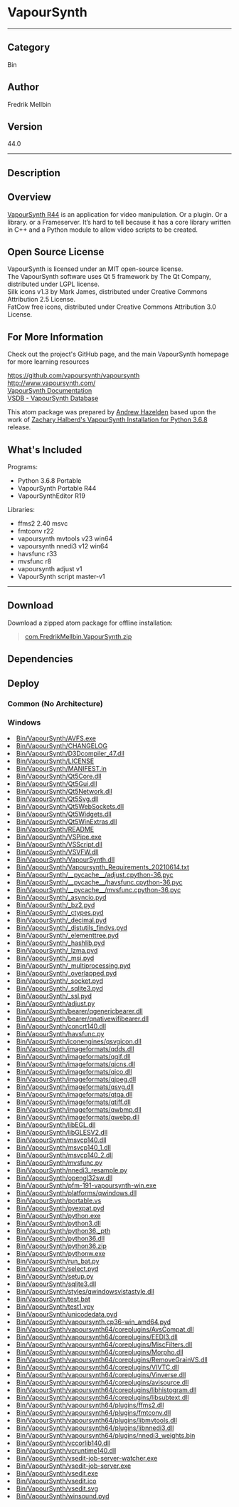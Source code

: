 # VapourSynth
___

## Category
Bin

## Author
Fredrik Mellbin

## Version
44.0

___

## Description
<h2>Overview</h2>

<p><a href="http://www.vapoursynth.com/">VapourSynth R44</a> is an application for video manipulation. Or a plugin. Or a library. or a Frameserver. It’s hard to tell because it has a core library written in C++ and a Python module to allow video scripts to be created.</p>

<h2>Open Source License</h2>
<p>VapourSynth is licensed under an MIT open-source license.<br>
The VapourSynth software uses Qt 5 framework by The Qt Company, distributed under LGPL license.<br>
Silk icons v1.3 by Mark James, distributed under Creative Commons Attribution 2.5 License.<br>
FatCow free icons, distributed under Creative Commons Attribution 3.0 License.</p>


<h2>For More Information</h2>

<p>Check out the project's GitHub page, and the main VapourSynth homepage for more learning resources</p>

<p><a href="https://github.com/vapoursynth/vapoursynth">https://github.com/vapoursynth/vapoursynth</a><br>
<a href="http://www.vapoursynth.com/">http://www.vapoursynth.com/</a><br>
<a href="http://www.vapoursynth.com/doc/">VapourSynth Documentation</a><br>
<a href="https://vsdb.top/">VSDB - VapourSynth Database</a></p>


<p>This atom package was prepared by <a href="mailto:andrew@andrewhazelden.com">Andrew Hazelden</a> based upon the work of <a href="https://zacharyhalberd.com/blog/2021/6/14/vapoursynth-install-package-for-python-368">Zachary Halberd's VapourSynth Installation for Python 3.6.8</a> release.



<h2>What's Included</h2>

<p>Programs:</p>

<ul>
<li>Python 3.6.8 Portable</li>
<li>VapourSynth Portable R44</li>
<li>VapourSynthEditor R19</li>
</ul>


<p>Libraries:</p>

<ul>
<li>ffms2 2.40 msvc</li>
<li>fmtconv r22</li>
<li>vapoursynth mvtools v23 win64</li>
<li>vapoursynth nnedi3 v12 win64</li>
<li>havsfunc r33</li>
<li>mvsfunc r8</li>
<li>vapoursynth adjust v1</li>
<li>VapourSynth script master-v1</li>
</ul>

___

## Download

Download a zipped atom package for offline installation:
> [com.FredrikMellbin.VapourSynth.zip](https://gitlab.com/WeSuckLess/Reactor/-/archive/master/Reactor-master.zip?path=Atoms/com.FredrikMellbin.VapourSynth)  

## Dependencies

## Deploy

### Common (No Architecture)

<ul>
</ul>

### Windows

<li><a href="https://gitlab.com/WeSuckLess/Reactor/-/blob/master/Atoms/com.FredrikMellbin.VapourSynth/Windows/Bin/VapourSynth/AVFS.exe?ref_type=heads">Bin/VapourSynth/AVFS.exe</a></li>
<li><a href="https://gitlab.com/WeSuckLess/Reactor/-/blob/master/Atoms/com.FredrikMellbin.VapourSynth/Windows/Bin/VapourSynth/CHANGELOG?ref_type=heads">Bin/VapourSynth/CHANGELOG</a></li>
<li><a href="https://gitlab.com/WeSuckLess/Reactor/-/blob/master/Atoms/com.FredrikMellbin.VapourSynth/Windows/Bin/VapourSynth/D3Dcompiler_47.dll?ref_type=heads">Bin/VapourSynth/D3Dcompiler_47.dll</a></li>
<li><a href="https://gitlab.com/WeSuckLess/Reactor/-/blob/master/Atoms/com.FredrikMellbin.VapourSynth/Windows/Bin/VapourSynth/LICENSE?ref_type=heads">Bin/VapourSynth/LICENSE</a></li>
<li><a href="https://gitlab.com/WeSuckLess/Reactor/-/blob/master/Atoms/com.FredrikMellbin.VapourSynth/Windows/Bin/VapourSynth/MANIFEST.in?ref_type=heads">Bin/VapourSynth/MANIFEST.in</a></li>
<li><a href="https://gitlab.com/WeSuckLess/Reactor/-/blob/master/Atoms/com.FredrikMellbin.VapourSynth/Windows/Bin/VapourSynth/Qt5Core.dll?ref_type=heads">Bin/VapourSynth/Qt5Core.dll</a></li>
<li><a href="https://gitlab.com/WeSuckLess/Reactor/-/blob/master/Atoms/com.FredrikMellbin.VapourSynth/Windows/Bin/VapourSynth/Qt5Gui.dll?ref_type=heads">Bin/VapourSynth/Qt5Gui.dll</a></li>
<li><a href="https://gitlab.com/WeSuckLess/Reactor/-/blob/master/Atoms/com.FredrikMellbin.VapourSynth/Windows/Bin/VapourSynth/Qt5Network.dll?ref_type=heads">Bin/VapourSynth/Qt5Network.dll</a></li>
<li><a href="https://gitlab.com/WeSuckLess/Reactor/-/blob/master/Atoms/com.FredrikMellbin.VapourSynth/Windows/Bin/VapourSynth/Qt5Svg.dll?ref_type=heads">Bin/VapourSynth/Qt5Svg.dll</a></li>
<li><a href="https://gitlab.com/WeSuckLess/Reactor/-/blob/master/Atoms/com.FredrikMellbin.VapourSynth/Windows/Bin/VapourSynth/Qt5WebSockets.dll?ref_type=heads">Bin/VapourSynth/Qt5WebSockets.dll</a></li>
<li><a href="https://gitlab.com/WeSuckLess/Reactor/-/blob/master/Atoms/com.FredrikMellbin.VapourSynth/Windows/Bin/VapourSynth/Qt5Widgets.dll?ref_type=heads">Bin/VapourSynth/Qt5Widgets.dll</a></li>
<li><a href="https://gitlab.com/WeSuckLess/Reactor/-/blob/master/Atoms/com.FredrikMellbin.VapourSynth/Windows/Bin/VapourSynth/Qt5WinExtras.dll?ref_type=heads">Bin/VapourSynth/Qt5WinExtras.dll</a></li>
<li><a href="https://gitlab.com/WeSuckLess/Reactor/-/blob/master/Atoms/com.FredrikMellbin.VapourSynth/Windows/Bin/VapourSynth/README?ref_type=heads">Bin/VapourSynth/README</a></li>
<li><a href="https://gitlab.com/WeSuckLess/Reactor/-/blob/master/Atoms/com.FredrikMellbin.VapourSynth/Windows/Bin/VapourSynth/VSPipe.exe?ref_type=heads">Bin/VapourSynth/VSPipe.exe</a></li>
<li><a href="https://gitlab.com/WeSuckLess/Reactor/-/blob/master/Atoms/com.FredrikMellbin.VapourSynth/Windows/Bin/VapourSynth/VSScript.dll?ref_type=heads">Bin/VapourSynth/VSScript.dll</a></li>
<li><a href="https://gitlab.com/WeSuckLess/Reactor/-/blob/master/Atoms/com.FredrikMellbin.VapourSynth/Windows/Bin/VapourSynth/VSVFW.dll?ref_type=heads">Bin/VapourSynth/VSVFW.dll</a></li>
<li><a href="https://gitlab.com/WeSuckLess/Reactor/-/blob/master/Atoms/com.FredrikMellbin.VapourSynth/Windows/Bin/VapourSynth/VapourSynth.dll?ref_type=heads">Bin/VapourSynth/VapourSynth.dll</a></li>
<li><a href="https://gitlab.com/WeSuckLess/Reactor/-/blob/master/Atoms/com.FredrikMellbin.VapourSynth/Windows/Bin/VapourSynth/Vapoursynth_Requirements_20210614.txt?ref_type=heads">Bin/VapourSynth/Vapoursynth_Requirements_20210614.txt</a></li>
<li><a href="https://gitlab.com/WeSuckLess/Reactor/-/blob/master/Atoms/com.FredrikMellbin.VapourSynth/Windows/Bin/VapourSynth/__pycache__/adjust.cpython-36.pyc?ref_type=heads">Bin/VapourSynth/__pycache__/adjust.cpython-36.pyc</a></li>
<li><a href="https://gitlab.com/WeSuckLess/Reactor/-/blob/master/Atoms/com.FredrikMellbin.VapourSynth/Windows/Bin/VapourSynth/__pycache__/havsfunc.cpython-36.pyc?ref_type=heads">Bin/VapourSynth/__pycache__/havsfunc.cpython-36.pyc</a></li>
<li><a href="https://gitlab.com/WeSuckLess/Reactor/-/blob/master/Atoms/com.FredrikMellbin.VapourSynth/Windows/Bin/VapourSynth/__pycache__/mvsfunc.cpython-36.pyc?ref_type=heads">Bin/VapourSynth/__pycache__/mvsfunc.cpython-36.pyc</a></li>
<li><a href="https://gitlab.com/WeSuckLess/Reactor/-/blob/master/Atoms/com.FredrikMellbin.VapourSynth/Windows/Bin/VapourSynth/_asyncio.pyd?ref_type=heads">Bin/VapourSynth/_asyncio.pyd</a></li>
<li><a href="https://gitlab.com/WeSuckLess/Reactor/-/blob/master/Atoms/com.FredrikMellbin.VapourSynth/Windows/Bin/VapourSynth/_bz2.pyd?ref_type=heads">Bin/VapourSynth/_bz2.pyd</a></li>
<li><a href="https://gitlab.com/WeSuckLess/Reactor/-/blob/master/Atoms/com.FredrikMellbin.VapourSynth/Windows/Bin/VapourSynth/_ctypes.pyd?ref_type=heads">Bin/VapourSynth/_ctypes.pyd</a></li>
<li><a href="https://gitlab.com/WeSuckLess/Reactor/-/blob/master/Atoms/com.FredrikMellbin.VapourSynth/Windows/Bin/VapourSynth/_decimal.pyd?ref_type=heads">Bin/VapourSynth/_decimal.pyd</a></li>
<li><a href="https://gitlab.com/WeSuckLess/Reactor/-/blob/master/Atoms/com.FredrikMellbin.VapourSynth/Windows/Bin/VapourSynth/_distutils_findvs.pyd?ref_type=heads">Bin/VapourSynth/_distutils_findvs.pyd</a></li>
<li><a href="https://gitlab.com/WeSuckLess/Reactor/-/blob/master/Atoms/com.FredrikMellbin.VapourSynth/Windows/Bin/VapourSynth/_elementtree.pyd?ref_type=heads">Bin/VapourSynth/_elementtree.pyd</a></li>
<li><a href="https://gitlab.com/WeSuckLess/Reactor/-/blob/master/Atoms/com.FredrikMellbin.VapourSynth/Windows/Bin/VapourSynth/_hashlib.pyd?ref_type=heads">Bin/VapourSynth/_hashlib.pyd</a></li>
<li><a href="https://gitlab.com/WeSuckLess/Reactor/-/blob/master/Atoms/com.FredrikMellbin.VapourSynth/Windows/Bin/VapourSynth/_lzma.pyd?ref_type=heads">Bin/VapourSynth/_lzma.pyd</a></li>
<li><a href="https://gitlab.com/WeSuckLess/Reactor/-/blob/master/Atoms/com.FredrikMellbin.VapourSynth/Windows/Bin/VapourSynth/_msi.pyd?ref_type=heads">Bin/VapourSynth/_msi.pyd</a></li>
<li><a href="https://gitlab.com/WeSuckLess/Reactor/-/blob/master/Atoms/com.FredrikMellbin.VapourSynth/Windows/Bin/VapourSynth/_multiprocessing.pyd?ref_type=heads">Bin/VapourSynth/_multiprocessing.pyd</a></li>
<li><a href="https://gitlab.com/WeSuckLess/Reactor/-/blob/master/Atoms/com.FredrikMellbin.VapourSynth/Windows/Bin/VapourSynth/_overlapped.pyd?ref_type=heads">Bin/VapourSynth/_overlapped.pyd</a></li>
<li><a href="https://gitlab.com/WeSuckLess/Reactor/-/blob/master/Atoms/com.FredrikMellbin.VapourSynth/Windows/Bin/VapourSynth/_socket.pyd?ref_type=heads">Bin/VapourSynth/_socket.pyd</a></li>
<li><a href="https://gitlab.com/WeSuckLess/Reactor/-/blob/master/Atoms/com.FredrikMellbin.VapourSynth/Windows/Bin/VapourSynth/_sqlite3.pyd?ref_type=heads">Bin/VapourSynth/_sqlite3.pyd</a></li>
<li><a href="https://gitlab.com/WeSuckLess/Reactor/-/blob/master/Atoms/com.FredrikMellbin.VapourSynth/Windows/Bin/VapourSynth/_ssl.pyd?ref_type=heads">Bin/VapourSynth/_ssl.pyd</a></li>
<li><a href="https://gitlab.com/WeSuckLess/Reactor/-/blob/master/Atoms/com.FredrikMellbin.VapourSynth/Windows/Bin/VapourSynth/adjust.py?ref_type=heads">Bin/VapourSynth/adjust.py</a></li>
<li><a href="https://gitlab.com/WeSuckLess/Reactor/-/blob/master/Atoms/com.FredrikMellbin.VapourSynth/Windows/Bin/VapourSynth/bearer/qgenericbearer.dll?ref_type=heads">Bin/VapourSynth/bearer/qgenericbearer.dll</a></li>
<li><a href="https://gitlab.com/WeSuckLess/Reactor/-/blob/master/Atoms/com.FredrikMellbin.VapourSynth/Windows/Bin/VapourSynth/bearer/qnativewifibearer.dll?ref_type=heads">Bin/VapourSynth/bearer/qnativewifibearer.dll</a></li>
<li><a href="https://gitlab.com/WeSuckLess/Reactor/-/blob/master/Atoms/com.FredrikMellbin.VapourSynth/Windows/Bin/VapourSynth/concrt140.dll?ref_type=heads">Bin/VapourSynth/concrt140.dll</a></li>
<li><a href="https://gitlab.com/WeSuckLess/Reactor/-/blob/master/Atoms/com.FredrikMellbin.VapourSynth/Windows/Bin/VapourSynth/havsfunc.py?ref_type=heads">Bin/VapourSynth/havsfunc.py</a></li>
<li><a href="https://gitlab.com/WeSuckLess/Reactor/-/blob/master/Atoms/com.FredrikMellbin.VapourSynth/Windows/Bin/VapourSynth/iconengines/qsvgicon.dll?ref_type=heads">Bin/VapourSynth/iconengines/qsvgicon.dll</a></li>
<li><a href="https://gitlab.com/WeSuckLess/Reactor/-/blob/master/Atoms/com.FredrikMellbin.VapourSynth/Windows/Bin/VapourSynth/imageformats/qdds.dll?ref_type=heads">Bin/VapourSynth/imageformats/qdds.dll</a></li>
<li><a href="https://gitlab.com/WeSuckLess/Reactor/-/blob/master/Atoms/com.FredrikMellbin.VapourSynth/Windows/Bin/VapourSynth/imageformats/qgif.dll?ref_type=heads">Bin/VapourSynth/imageformats/qgif.dll</a></li>
<li><a href="https://gitlab.com/WeSuckLess/Reactor/-/blob/master/Atoms/com.FredrikMellbin.VapourSynth/Windows/Bin/VapourSynth/imageformats/qicns.dll?ref_type=heads">Bin/VapourSynth/imageformats/qicns.dll</a></li>
<li><a href="https://gitlab.com/WeSuckLess/Reactor/-/blob/master/Atoms/com.FredrikMellbin.VapourSynth/Windows/Bin/VapourSynth/imageformats/qico.dll?ref_type=heads">Bin/VapourSynth/imageformats/qico.dll</a></li>
<li><a href="https://gitlab.com/WeSuckLess/Reactor/-/blob/master/Atoms/com.FredrikMellbin.VapourSynth/Windows/Bin/VapourSynth/imageformats/qjpeg.dll?ref_type=heads">Bin/VapourSynth/imageformats/qjpeg.dll</a></li>
<li><a href="https://gitlab.com/WeSuckLess/Reactor/-/blob/master/Atoms/com.FredrikMellbin.VapourSynth/Windows/Bin/VapourSynth/imageformats/qsvg.dll?ref_type=heads">Bin/VapourSynth/imageformats/qsvg.dll</a></li>
<li><a href="https://gitlab.com/WeSuckLess/Reactor/-/blob/master/Atoms/com.FredrikMellbin.VapourSynth/Windows/Bin/VapourSynth/imageformats/qtga.dll?ref_type=heads">Bin/VapourSynth/imageformats/qtga.dll</a></li>
<li><a href="https://gitlab.com/WeSuckLess/Reactor/-/blob/master/Atoms/com.FredrikMellbin.VapourSynth/Windows/Bin/VapourSynth/imageformats/qtiff.dll?ref_type=heads">Bin/VapourSynth/imageformats/qtiff.dll</a></li>
<li><a href="https://gitlab.com/WeSuckLess/Reactor/-/blob/master/Atoms/com.FredrikMellbin.VapourSynth/Windows/Bin/VapourSynth/imageformats/qwbmp.dll?ref_type=heads">Bin/VapourSynth/imageformats/qwbmp.dll</a></li>
<li><a href="https://gitlab.com/WeSuckLess/Reactor/-/blob/master/Atoms/com.FredrikMellbin.VapourSynth/Windows/Bin/VapourSynth/imageformats/qwebp.dll?ref_type=heads">Bin/VapourSynth/imageformats/qwebp.dll</a></li>
<li><a href="https://gitlab.com/WeSuckLess/Reactor/-/blob/master/Atoms/com.FredrikMellbin.VapourSynth/Windows/Bin/VapourSynth/libEGL.dll?ref_type=heads">Bin/VapourSynth/libEGL.dll</a></li>
<li><a href="https://gitlab.com/WeSuckLess/Reactor/-/blob/master/Atoms/com.FredrikMellbin.VapourSynth/Windows/Bin/VapourSynth/libGLESV2.dll?ref_type=heads">Bin/VapourSynth/libGLESV2.dll</a></li>
<li><a href="https://gitlab.com/WeSuckLess/Reactor/-/blob/master/Atoms/com.FredrikMellbin.VapourSynth/Windows/Bin/VapourSynth/msvcp140.dll?ref_type=heads">Bin/VapourSynth/msvcp140.dll</a></li>
<li><a href="https://gitlab.com/WeSuckLess/Reactor/-/blob/master/Atoms/com.FredrikMellbin.VapourSynth/Windows/Bin/VapourSynth/msvcp140_1.dll?ref_type=heads">Bin/VapourSynth/msvcp140_1.dll</a></li>
<li><a href="https://gitlab.com/WeSuckLess/Reactor/-/blob/master/Atoms/com.FredrikMellbin.VapourSynth/Windows/Bin/VapourSynth/msvcp140_2.dll?ref_type=heads">Bin/VapourSynth/msvcp140_2.dll</a></li>
<li><a href="https://gitlab.com/WeSuckLess/Reactor/-/blob/master/Atoms/com.FredrikMellbin.VapourSynth/Windows/Bin/VapourSynth/mvsfunc.py?ref_type=heads">Bin/VapourSynth/mvsfunc.py</a></li>
<li><a href="https://gitlab.com/WeSuckLess/Reactor/-/blob/master/Atoms/com.FredrikMellbin.VapourSynth/Windows/Bin/VapourSynth/nnedi3_resample.py?ref_type=heads">Bin/VapourSynth/nnedi3_resample.py</a></li>
<li><a href="https://gitlab.com/WeSuckLess/Reactor/-/blob/master/Atoms/com.FredrikMellbin.VapourSynth/Windows/Bin/VapourSynth/opengl32sw.dll?ref_type=heads">Bin/VapourSynth/opengl32sw.dll</a></li>
<li><a href="https://gitlab.com/WeSuckLess/Reactor/-/blob/master/Atoms/com.FredrikMellbin.VapourSynth/Windows/Bin/VapourSynth/pfm-191-vapoursynth-win.exe?ref_type=heads">Bin/VapourSynth/pfm-191-vapoursynth-win.exe</a></li>
<li><a href="https://gitlab.com/WeSuckLess/Reactor/-/blob/master/Atoms/com.FredrikMellbin.VapourSynth/Windows/Bin/VapourSynth/platforms/qwindows.dll?ref_type=heads">Bin/VapourSynth/platforms/qwindows.dll</a></li>
<li><a href="https://gitlab.com/WeSuckLess/Reactor/-/blob/master/Atoms/com.FredrikMellbin.VapourSynth/Windows/Bin/VapourSynth/portable.vs?ref_type=heads">Bin/VapourSynth/portable.vs</a></li>
<li><a href="https://gitlab.com/WeSuckLess/Reactor/-/blob/master/Atoms/com.FredrikMellbin.VapourSynth/Windows/Bin/VapourSynth/pyexpat.pyd?ref_type=heads">Bin/VapourSynth/pyexpat.pyd</a></li>
<li><a href="https://gitlab.com/WeSuckLess/Reactor/-/blob/master/Atoms/com.FredrikMellbin.VapourSynth/Windows/Bin/VapourSynth/python.exe?ref_type=heads">Bin/VapourSynth/python.exe</a></li>
<li><a href="https://gitlab.com/WeSuckLess/Reactor/-/blob/master/Atoms/com.FredrikMellbin.VapourSynth/Windows/Bin/VapourSynth/python3.dll?ref_type=heads">Bin/VapourSynth/python3.dll</a></li>
<li><a href="https://gitlab.com/WeSuckLess/Reactor/-/blob/master/Atoms/com.FredrikMellbin.VapourSynth/Windows/Bin/VapourSynth/python36._pth?ref_type=heads">Bin/VapourSynth/python36._pth</a></li>
<li><a href="https://gitlab.com/WeSuckLess/Reactor/-/blob/master/Atoms/com.FredrikMellbin.VapourSynth/Windows/Bin/VapourSynth/python36.dll?ref_type=heads">Bin/VapourSynth/python36.dll</a></li>
<li><a href="https://gitlab.com/WeSuckLess/Reactor/-/blob/master/Atoms/com.FredrikMellbin.VapourSynth/Windows/Bin/VapourSynth/python36.zip?ref_type=heads">Bin/VapourSynth/python36.zip</a></li>
<li><a href="https://gitlab.com/WeSuckLess/Reactor/-/blob/master/Atoms/com.FredrikMellbin.VapourSynth/Windows/Bin/VapourSynth/pythonw.exe?ref_type=heads">Bin/VapourSynth/pythonw.exe</a></li>
<li><a href="https://gitlab.com/WeSuckLess/Reactor/-/blob/master/Atoms/com.FredrikMellbin.VapourSynth/Windows/Bin/VapourSynth/run_bat.py?ref_type=heads">Bin/VapourSynth/run_bat.py</a></li>
<li><a href="https://gitlab.com/WeSuckLess/Reactor/-/blob/master/Atoms/com.FredrikMellbin.VapourSynth/Windows/Bin/VapourSynth/select.pyd?ref_type=heads">Bin/VapourSynth/select.pyd</a></li>
<li><a href="https://gitlab.com/WeSuckLess/Reactor/-/blob/master/Atoms/com.FredrikMellbin.VapourSynth/Windows/Bin/VapourSynth/setup.py?ref_type=heads">Bin/VapourSynth/setup.py</a></li>
<li><a href="https://gitlab.com/WeSuckLess/Reactor/-/blob/master/Atoms/com.FredrikMellbin.VapourSynth/Windows/Bin/VapourSynth/sqlite3.dll?ref_type=heads">Bin/VapourSynth/sqlite3.dll</a></li>
<li><a href="https://gitlab.com/WeSuckLess/Reactor/-/blob/master/Atoms/com.FredrikMellbin.VapourSynth/Windows/Bin/VapourSynth/styles/qwindowsvistastyle.dll?ref_type=heads">Bin/VapourSynth/styles/qwindowsvistastyle.dll</a></li>
<li><a href="https://gitlab.com/WeSuckLess/Reactor/-/blob/master/Atoms/com.FredrikMellbin.VapourSynth/Windows/Bin/VapourSynth/test.bat?ref_type=heads">Bin/VapourSynth/test.bat</a></li>
<li><a href="https://gitlab.com/WeSuckLess/Reactor/-/blob/master/Atoms/com.FredrikMellbin.VapourSynth/Windows/Bin/VapourSynth/test1.vpy?ref_type=heads">Bin/VapourSynth/test1.vpy</a></li>
<li><a href="https://gitlab.com/WeSuckLess/Reactor/-/blob/master/Atoms/com.FredrikMellbin.VapourSynth/Windows/Bin/VapourSynth/unicodedata.pyd?ref_type=heads">Bin/VapourSynth/unicodedata.pyd</a></li>
<li><a href="https://gitlab.com/WeSuckLess/Reactor/-/blob/master/Atoms/com.FredrikMellbin.VapourSynth/Windows/Bin/VapourSynth/vapoursynth.cp36-win_amd64.pyd?ref_type=heads">Bin/VapourSynth/vapoursynth.cp36-win_amd64.pyd</a></li>
<li><a href="https://gitlab.com/WeSuckLess/Reactor/-/blob/master/Atoms/com.FredrikMellbin.VapourSynth/Windows/Bin/VapourSynth/vapoursynth64/coreplugins/AvsCompat.dll?ref_type=heads">Bin/VapourSynth/vapoursynth64/coreplugins/AvsCompat.dll</a></li>
<li><a href="https://gitlab.com/WeSuckLess/Reactor/-/blob/master/Atoms/com.FredrikMellbin.VapourSynth/Windows/Bin/VapourSynth/vapoursynth64/coreplugins/EEDI3.dll?ref_type=heads">Bin/VapourSynth/vapoursynth64/coreplugins/EEDI3.dll</a></li>
<li><a href="https://gitlab.com/WeSuckLess/Reactor/-/blob/master/Atoms/com.FredrikMellbin.VapourSynth/Windows/Bin/VapourSynth/vapoursynth64/coreplugins/MiscFilters.dll?ref_type=heads">Bin/VapourSynth/vapoursynth64/coreplugins/MiscFilters.dll</a></li>
<li><a href="https://gitlab.com/WeSuckLess/Reactor/-/blob/master/Atoms/com.FredrikMellbin.VapourSynth/Windows/Bin/VapourSynth/vapoursynth64/coreplugins/Morpho.dll?ref_type=heads">Bin/VapourSynth/vapoursynth64/coreplugins/Morpho.dll</a></li>
<li><a href="https://gitlab.com/WeSuckLess/Reactor/-/blob/master/Atoms/com.FredrikMellbin.VapourSynth/Windows/Bin/VapourSynth/vapoursynth64/coreplugins/RemoveGrainVS.dll?ref_type=heads">Bin/VapourSynth/vapoursynth64/coreplugins/RemoveGrainVS.dll</a></li>
<li><a href="https://gitlab.com/WeSuckLess/Reactor/-/blob/master/Atoms/com.FredrikMellbin.VapourSynth/Windows/Bin/VapourSynth/vapoursynth64/coreplugins/VIVTC.dll?ref_type=heads">Bin/VapourSynth/vapoursynth64/coreplugins/VIVTC.dll</a></li>
<li><a href="https://gitlab.com/WeSuckLess/Reactor/-/blob/master/Atoms/com.FredrikMellbin.VapourSynth/Windows/Bin/VapourSynth/vapoursynth64/coreplugins/Vinverse.dll?ref_type=heads">Bin/VapourSynth/vapoursynth64/coreplugins/Vinverse.dll</a></li>
<li><a href="https://gitlab.com/WeSuckLess/Reactor/-/blob/master/Atoms/com.FredrikMellbin.VapourSynth/Windows/Bin/VapourSynth/vapoursynth64/coreplugins/avisource.dll?ref_type=heads">Bin/VapourSynth/vapoursynth64/coreplugins/avisource.dll</a></li>
<li><a href="https://gitlab.com/WeSuckLess/Reactor/-/blob/master/Atoms/com.FredrikMellbin.VapourSynth/Windows/Bin/VapourSynth/vapoursynth64/coreplugins/libhistogram.dll?ref_type=heads">Bin/VapourSynth/vapoursynth64/coreplugins/libhistogram.dll</a></li>
<li><a href="https://gitlab.com/WeSuckLess/Reactor/-/blob/master/Atoms/com.FredrikMellbin.VapourSynth/Windows/Bin/VapourSynth/vapoursynth64/coreplugins/libsubtext.dll?ref_type=heads">Bin/VapourSynth/vapoursynth64/coreplugins/libsubtext.dll</a></li>
<li><a href="https://gitlab.com/WeSuckLess/Reactor/-/blob/master/Atoms/com.FredrikMellbin.VapourSynth/Windows/Bin/VapourSynth/vapoursynth64/plugins/ffms2.dll?ref_type=heads">Bin/VapourSynth/vapoursynth64/plugins/ffms2.dll</a></li>
<li><a href="https://gitlab.com/WeSuckLess/Reactor/-/blob/master/Atoms/com.FredrikMellbin.VapourSynth/Windows/Bin/VapourSynth/vapoursynth64/plugins/fmtconv.dll?ref_type=heads">Bin/VapourSynth/vapoursynth64/plugins/fmtconv.dll</a></li>
<li><a href="https://gitlab.com/WeSuckLess/Reactor/-/blob/master/Atoms/com.FredrikMellbin.VapourSynth/Windows/Bin/VapourSynth/vapoursynth64/plugins/libmvtools.dll?ref_type=heads">Bin/VapourSynth/vapoursynth64/plugins/libmvtools.dll</a></li>
<li><a href="https://gitlab.com/WeSuckLess/Reactor/-/blob/master/Atoms/com.FredrikMellbin.VapourSynth/Windows/Bin/VapourSynth/vapoursynth64/plugins/libnnedi3.dll?ref_type=heads">Bin/VapourSynth/vapoursynth64/plugins/libnnedi3.dll</a></li>
<li><a href="https://gitlab.com/WeSuckLess/Reactor/-/blob/master/Atoms/com.FredrikMellbin.VapourSynth/Windows/Bin/VapourSynth/vapoursynth64/plugins/nnedi3_weights.bin?ref_type=heads">Bin/VapourSynth/vapoursynth64/plugins/nnedi3_weights.bin</a></li>
<li><a href="https://gitlab.com/WeSuckLess/Reactor/-/blob/master/Atoms/com.FredrikMellbin.VapourSynth/Windows/Bin/VapourSynth/vccorlib140.dll?ref_type=heads">Bin/VapourSynth/vccorlib140.dll</a></li>
<li><a href="https://gitlab.com/WeSuckLess/Reactor/-/blob/master/Atoms/com.FredrikMellbin.VapourSynth/Windows/Bin/VapourSynth/vcruntime140.dll?ref_type=heads">Bin/VapourSynth/vcruntime140.dll</a></li>
<li><a href="https://gitlab.com/WeSuckLess/Reactor/-/blob/master/Atoms/com.FredrikMellbin.VapourSynth/Windows/Bin/VapourSynth/vsedit-job-server-watcher.exe?ref_type=heads">Bin/VapourSynth/vsedit-job-server-watcher.exe</a></li>
<li><a href="https://gitlab.com/WeSuckLess/Reactor/-/blob/master/Atoms/com.FredrikMellbin.VapourSynth/Windows/Bin/VapourSynth/vsedit-job-server.exe?ref_type=heads">Bin/VapourSynth/vsedit-job-server.exe</a></li>
<li><a href="https://gitlab.com/WeSuckLess/Reactor/-/blob/master/Atoms/com.FredrikMellbin.VapourSynth/Windows/Bin/VapourSynth/vsedit.exe?ref_type=heads">Bin/VapourSynth/vsedit.exe</a></li>
<li><a href="https://gitlab.com/WeSuckLess/Reactor/-/blob/master/Atoms/com.FredrikMellbin.VapourSynth/Windows/Bin/VapourSynth/vsedit.ico?ref_type=heads">Bin/VapourSynth/vsedit.ico</a></li>
<li><a href="https://gitlab.com/WeSuckLess/Reactor/-/blob/master/Atoms/com.FredrikMellbin.VapourSynth/Windows/Bin/VapourSynth/vsedit.svg?ref_type=heads">Bin/VapourSynth/vsedit.svg</a></li>
<li><a href="https://gitlab.com/WeSuckLess/Reactor/-/blob/master/Atoms/com.FredrikMellbin.VapourSynth/Windows/Bin/VapourSynth/winsound.pyd?ref_type=heads">Bin/VapourSynth/winsound.pyd</a></li>
